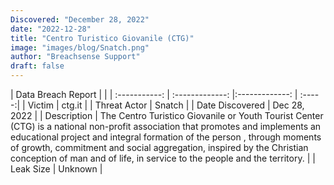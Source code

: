 ```yaml
---
Discovered: "December 28, 2022"
date: "2022-12-28"
title: "Centro Turistico Giovanile (CTG)"
image: "images/blog/Snatch.png"
author: "Breachsense Support"
draft: false
---
```


| Data Breach Report           |              | 
| :-----------: | :-------------:     |:-------------:    | :-----:|
| Victim      | ctg.it      | 
| Threat Actor      | Snatch      | 
| Date Discovered      | Dec 28, 2022      | 
| Description      | The Centro Turistico Giovanile or Youth Tourist Center (CTG) is a national non-profit association that promotes and implements an educational project and integral formation of the person , through moments of growth, commitment and social aggregation, inspired by the Christian conception of man and of life, in service to the people and the territory.      | 
| Leak Size      | Unknown      | 

